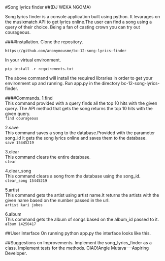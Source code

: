 #Song lyrics finder
##(DJ WEKA NGOMA)

Song lyrics finder is a console application built using python. It levarages on the musixmatch API to get lyrics online.The user can find a song using a query of their choice. Being a fan of casting crown you can try out courageous.

####Installation.
Clone the repository.
```
https://github.com/anonymousme/bc-12-song-lyrics-finder 
```
In your virtual environment.
```
pip install -r requirements.txt
```
The above command will install the required libraries in order to get your environment up and running. Run app.py in the directory bc-12-song-lyrics-finder.

####Commands.
1.find<br/>
This command provided with a query finds all the top 10 hits with the given query. The API method that gets the song returns the top 10 hits with the given query.<br/>
```find courageous```

2.save <br/>
This command saves a song to the database.Provided with the parameter song_id it gets the song lyrics online and saves them to the database.<br/>
```save 15445219```

3.clear<br/>
This command clears the entire database.<br/>
```clear```

4.clear_song<br/>
This command clears a song from the database using the song_id.<br/>
```clear_song 15445219```

5.artist<br/>
This command gets the artist using artist name.It returns the artists with the given name based on the number passed in the url.
<br/>
```artist kari jobes```

6.album<br/>
This command gets the album of songs based on the album_id passed to it.<br/>
```album 14250417```

##User Interface 
On running python app.py the interface looks like this.


##Suggestions on Improvements.
Implement the song_lyrics_finder as a class.
Implement tests for the methods.
CIAO!Angie Mutava---Aspiring Developer.